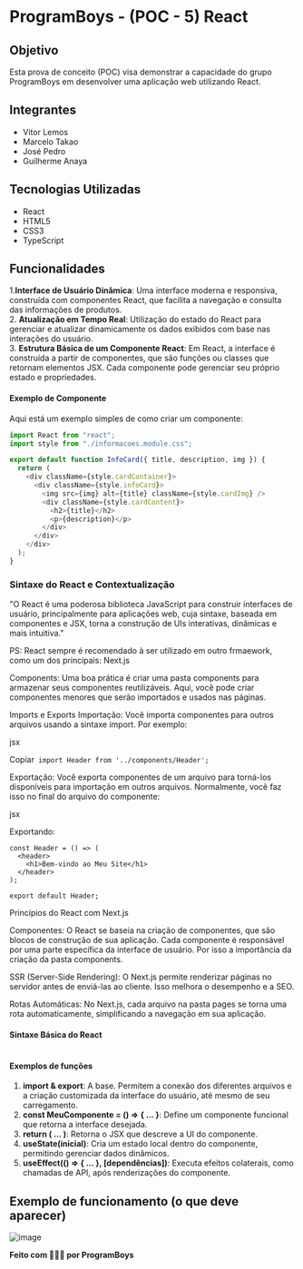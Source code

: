 # ProgramBoys - (POC - 5) React

## Objetivo
Esta prova de conceito (POC) visa demonstrar a capacidade do grupo ProgramBoys em desenvolver uma aplicação web utilizando React.

## Integrantes
- Vitor Lemos
- Marcelo Takao
- José Pedro
- Guilherme Anaya

## Tecnologias Utilizadas
- React
- HTML5
- CSS3
- TypeScript

## Funcionalidades

1.**Interface de Usuário Dinâmica**:
Uma interface moderna e responsiva, construída com componentes React, que facilita a navegação e consulta das informações de produtos. <br>
2. **Atualização em Tempo Real**:
Utilização do estado do React para gerenciar e atualizar dinamicamente os dados exibidos com base nas interações do usuário. <br>
3. **Estrutura Básica de um Componente React**:
Em React, a interface é construída a partir de componentes, que são funções ou classes que retornam elementos JSX. Cada componente pode gerenciar seu próprio estado e propriedades. <br>

#### Exemplo de Componente
Aqui está um exemplo simples de como criar um componente: 
```TypeScript
import React from "react";
import style from "./informacoes.module.css";

export default function InfoCard({ title, description, img }) {
  return (
    <div className={style.cardContainer}>
      <div className={style.infoCard}>
        <img src={img} alt={title} className={style.cardImg} />
        <div className={style.cardContent}>
          <h2>{title}</h2>
          <p>{description}</p>
        </div>
      </div>
    </div>
  );
}

```

### Sintaxe do React e Contextualização
"O React é uma poderosa biblioteca JavaScript para construir interfaces de usuário, principalmente para aplicações web, cuja sintaxe, baseada em componentes e JSX, torna a construção de UIs interativas, dinâmicas e mais intuitiva."

PS: React sempre é recomendado à ser utilizado em outro frmaework, como um dos principais: Next.js

Components: Uma boa prática é criar uma pasta components para armazenar seus componentes reutilizáveis. Aqui, você pode criar componentes menores que serão importados e usados nas páginas.

Imports e Exports
Importação: Você importa componentes para outros arquivos usando a sintaxe import. Por exemplo:

jsx

Copiar```
import Header from '../components/Header';```

Exportação: Você exporta componentes de um arquivo para torná-los disponíveis para importação em outros arquivos. Normalmente, você faz isso no final do arquivo do componente:

jsx

Exportando:
```
const Header = () => (
  <header>
    <h1>Bem-vindo ao Meu Site</h1>
  </header>
);

export default Header;
```

Princípios do React com Next.js

Componentes: O React se baseia na criação de componentes, que são blocos de construção de sua aplicação. Cada componente é responsável por uma parte específica da interface de usuário. Por isso a importância da criação da pasta components.

SSR (Server-Side Rendering): O Next.js permite renderizar páginas no servidor antes de enviá-las ao cliente. Isso melhora o desempenho e a SEO.

Rotas Automáticas: No Next.js, cada arquivo na pasta pages se torna uma rota automaticamente, simplificando a navegação em sua aplicação.

#### Sintaxe Básica do React

```TypeScript

```
#### Exemplos de funções

1. **import & export**: A base. Permitem a conexão dos diferentes arquivos e a criação customizada da interface do usuário, até mesmo de seu carregamento.
2. **const MeuComponente = () => { ... }**: Define um componente funcional que retorna a interface desejada.
3. **return ( ... )**: Retorna o JSX que descreve a UI do componente.
4. **useState(inicial)**: Cria um estado local dentro do componente, permitindo gerenciar dados dinâmicos.
5. **useEffect(() => { ... }, [dependências])**: Executa efeitos colaterais, como chamadas de API, após renderizações do componente.


## Exemplo de funcionamento (o que deve aparecer)

![image](https://github.com/user-attachments/assets/c8864bb4-e1f0-48f1-8618-6ba0a46e5f68)


**Feito com 🔺🔺🔺 por ProgramBoys**
```

